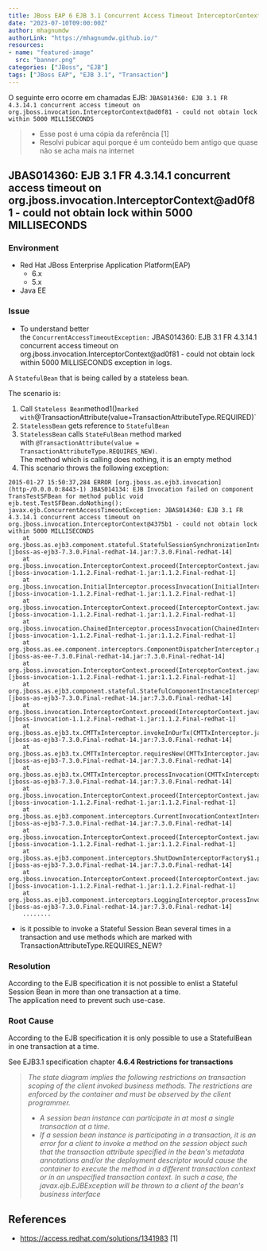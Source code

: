 ```yaml
---
title: JBoss EAP 6 EJB 3.1 Concurrent Access Timeout InterceptorContext
date: "2023-07-10T09:00:00Z"
author: mhagnumdw
authorLink: "https://mhagnumdw.github.io/"
resources:
- name: "featured-image"
  src: "banner.png"
categories: ["JBoss", "EJB"]
tags: ["JBoss EAP", "EJB 3.1", "Transaction"]
---
```


O seguinte erro ocorre em chamadas EJB: `JBAS014360: EJB 3.1 FR 4.3.14.1 concurrent access timeout on org.jboss.invocation.InterceptorContext@ad0f81 - could not obtain lock within 5000 MILLISECONDS`

<!--more-->

> - Esse post é uma cópia da referência [1]
> - Resolvi pubicar aqui porque é um conteúdo bem antigo que quase não se acha mais na internet

## JBAS014360: EJB 3.1 FR 4.3.14.1 concurrent access timeout on org.jboss.invocation.InterceptorContext@ad0f81 - could not obtain lock within 5000 MILLISECONDS

### Environment

- Red Hat JBoss Enterprise Application Platform(EAP)
  - 6.x
  - 5.x
- Java EE

### Issue

- To understand better the `ConcurrentAccessTimeoutException:` JBAS014360: EJB 3.1 FR 4.3.14.1 concurrent access timeout on org.jboss.invocation.InterceptorContext@ad0f81 - could not obtain lock within 5000 MILLISECONDS exception in logs.

A `StatefulBean` that is being called by a stateless bean.

The scenario is:

1. Call `Stateless Bean`method1()`marked with`@TransactionAttribute(value=TransactionAttributeType.REQUIRED)`
2. `StatelessBean` gets reference to `StatefulBean`
3. `StatelessBean` calls `StateFulBean` method marked with `@TransactionAttribute(value = TransactionAttributeType.REQUIRES_NEW)`.\
    The method which is calling does nothing, it is an empty method
4. This scenario throws the following exception:

```log
2015-01-27 15:50:37,284 ERROR [org.jboss.as.ejb3.invocation] (http-/0.0.0.0:8443-1) JBAS014134: EJB Invocation failed on component TransTestSFBean for method public void ejb.test.TestSFBean.doNothing(): javax.ejb.ConcurrentAccessTimeoutException: JBAS014360: EJB 3.1 FR 4.3.14.1 concurrent access timeout on org.jboss.invocation.InterceptorContext@4375b1 - could not obtain lock within 5000 MILLISECONDS
    at org.jboss.as.ejb3.component.stateful.StatefulSessionSynchronizationInterceptor.processInvocation(StatefulSessionSynchronizationInterceptor.java:117) [jboss-as-ejb3-7.3.0.Final-redhat-14.jar:7.3.0.Final-redhat-14]
    at org.jboss.invocation.InterceptorContext.proceed(InterceptorContext.java:288) [jboss-invocation-1.1.2.Final-redhat-1.jar:1.1.2.Final-redhat-1]
    at org.jboss.invocation.InitialInterceptor.processInvocation(InitialInterceptor.java:21) [jboss-invocation-1.1.2.Final-redhat-1.jar:1.1.2.Final-redhat-1]
    at org.jboss.invocation.InterceptorContext.proceed(InterceptorContext.java:288) [jboss-invocation-1.1.2.Final-redhat-1.jar:1.1.2.Final-redhat-1]
    at org.jboss.invocation.ChainedInterceptor.processInvocation(ChainedInterceptor.java:61) [jboss-invocation-1.1.2.Final-redhat-1.jar:1.1.2.Final-redhat-1]
    at org.jboss.as.ee.component.interceptors.ComponentDispatcherInterceptor.processInvocation(ComponentDispatcherInterceptor.java:53) [jboss-as-ee-7.3.0.Final-redhat-14.jar:7.3.0.Final-redhat-14]
    at org.jboss.invocation.InterceptorContext.proceed(InterceptorContext.java:288) [jboss-invocation-1.1.2.Final-redhat-1.jar:1.1.2.Final-redhat-1]
    at org.jboss.as.ejb3.component.stateful.StatefulComponentInstanceInterceptor.processInvocation(StatefulComponentInstanceInterceptor.java:67) [jboss-as-ejb3-7.3.0.Final-redhat-14.jar:7.3.0.Final-redhat-14]
    at org.jboss.invocation.InterceptorContext.proceed(InterceptorContext.java:288) [jboss-invocation-1.1.2.Final-redhat-1.jar:1.1.2.Final-redhat-1]
    at org.jboss.as.ejb3.tx.CMTTxInterceptor.invokeInOurTx(CMTTxInterceptor.java:272) [jboss-as-ejb3-7.3.0.Final-redhat-14.jar:7.3.0.Final-redhat-14]
    at org.jboss.as.ejb3.tx.CMTTxInterceptor.requiresNew(CMTTxInterceptor.java:363) [jboss-as-ejb3-7.3.0.Final-redhat-14.jar:7.3.0.Final-redhat-14]
    at org.jboss.as.ejb3.tx.CMTTxInterceptor.processInvocation(CMTTxInterceptor.java:240) [jboss-as-ejb3-7.3.0.Final-redhat-14.jar:7.3.0.Final-redhat-14]
    at org.jboss.invocation.InterceptorContext.proceed(InterceptorContext.java:288) [jboss-invocation-1.1.2.Final-redhat-1.jar:1.1.2.Final-redhat-1]
    at org.jboss.as.ejb3.component.interceptors.CurrentInvocationContextInterceptor.processInvocation(CurrentInvocationContextInterceptor.java:41) [jboss-as-ejb3-7.3.0.Final-redhat-14.jar:7.3.0.Final-redhat-14]
    at org.jboss.invocation.InterceptorContext.proceed(InterceptorContext.java:288) [jboss-invocation-1.1.2.Final-redhat-1.jar:1.1.2.Final-redhat-1]
    at org.jboss.as.ejb3.component.interceptors.ShutDownInterceptorFactory$1.processInvocation(ShutDownInterceptorFactory.java:64) [jboss-as-ejb3-7.3.0.Final-redhat-14.jar:7.3.0.Final-redhat-14]
    at org.jboss.invocation.InterceptorContext.proceed(InterceptorContext.java:288) [jboss-invocation-1.1.2.Final-redhat-1.jar:1.1.2.Final-redhat-1]
    at org.jboss.as.ejb3.component.interceptors.LoggingInterceptor.processInvocation(LoggingInterceptor.java:59) [jboss-as-ejb3-7.3.0.Final-redhat-14.jar:7.3.0.Final-redhat-14]
    ........

```

- is it possible to invoke a Stateful Session Bean several times in a transaction and use methods which are marked with TransactionAttributeType.REQUIRES_NEW?

### Resolution

According to the EJB specification it is not possible to enlist a Stateful Session Bean in more than one transaction at a time.\
The application need to prevent such use-case.

### Root Cause

According to the EJB specification it is only possible to use a StatefulBean in one transaction at a time.

See EJB3.1 specification chapter **4.6.4 Restrictions for transactions**

> _The state diagram implies the following restrictions on transaction scoping of the client invoked business methods. The restrictions are enforced by the container and must be observed by the client programmer._
>
> - _A session bean instance can participate in at most a single transaction at a time._
> - _If a session bean instance is participating in a transaction, it is an error for a client to invoke a method on the session object such that the transaction attribute specified in the bean's metadata annotations and/or the deployment descriptor would cause the container to execute the method in a different transaction context or in an unspecified transaction context. In such a case, the javax.ejb.EJBException will be thrown to a client of the bean's business interface_

## References

- <https://access.redhat.com/solutions/1341983> [1]
